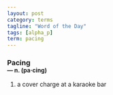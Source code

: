 ```yaml
---
layout: post
category: terms
tagline: "Word of the Day"
tags: [alpha_p]
term: pacing
---
```


<h3>Pacing<br/> <small>&mdash; n. (pa<span>&middot;</span>cing)</small></h3>
<p><ol><li>a cover charge at a karaoke bar</li>
</ol></p>
